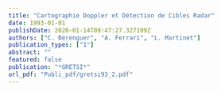 ```yaml
---
title: "Cartographie Doppler et Détection de Cibles Radar"
date: 1993-01-01
publishDate: 2020-01-14T09:47:27.327109Z
authors: ["C. Bérenguer", "A. Ferrari", "L. Martinet"]
publication_types: ["1"]
abstract: ""
featured: false
publication: "*GRETSI*"
url_pdf: "Publi_pdf/gretsi93_2.pdf"
---
```


